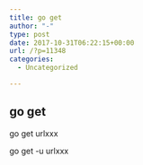 ```yaml
---
title: go get
author: "-"
type: post
date: 2017-10-31T06:22:15+00:00
url: /?p=11348
categories:
  - Uncategorized

---
```

## go get
go get urlxxx
  
go get -u urlxxx